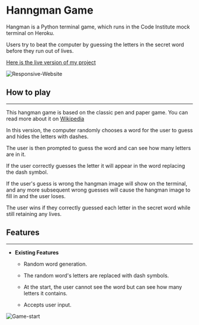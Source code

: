 # Hanngman Game

Hangman is a Python terminal game, which runs in the Code Institute mock terminal on Heroku.

Users try to beat the computer by guessing the letters in the secret word before they run out of lives.

[Here is the live version of my project](https://python-hangman-ci.herokuapp.com/)

![Responsive-Website](https://seanlp.github.io/python-game/assets/images/hangman.png)

## How to play
---

This hangman game is based on the classic pen and paper game. You can read more about it on [Wikipedia](https://en.wikipedia.org/wiki/Hangman_(game))

In this version, the computer randomly chooses a word for the user to guess and hides the letters with dashes.

The user is then prompted to guess the word and can see how many letters are in it.

If the user correctly guesses the letter it will appear in the word replacing the dash symbol.

If the user's guess is wrong the hangman image will show on the terminal, and any more subsequent wrong guesses will cause the hangman image to fill in and the user loses.

The user wins if they correctly guessed each letter in the secret word while still retaining any lives.

## Features
---
* **Existing Features**

    * Random word generation.

    * The random word's letters are replaced with dash symbols.

    * At the start, the user cannot see the word but can see how many letters it contains.

    * Accepts user input.

![Game-start](https://seanlp.github.io/python-game/assets/images/game-start.png)